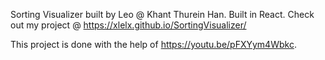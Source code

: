 Sorting Visualizer built by Leo @ Khant Thurein Han. Built in React.
Check out my project @ https://xlelx.github.io/SortingVisualizer/

This project is done with the help of https://youtu.be/pFXYym4Wbkc.
